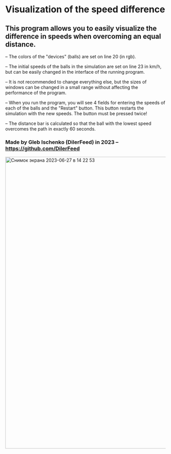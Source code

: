# Visualization of the speed difference
## This program allows you to easily visualize the difference in speeds when overcoming an equal distance.
– The colors of the "devices" (balls) are set on line 20 (in rgb).

– The initial speeds of the balls in the simulation are set on line 23 in km/h, but can be easily changed in the interface of the running program.

– It is not recommended to change everything else, but the sizes of windows can be changed in a small range without affecting the performance of the program.

– When you run the program, you will see 4 fields for entering the speeds of each of the balls and the "Restart" button. This button restarts the simulation with the new speeds. The button must be pressed twice!

– The distance bar is calculated so that the ball with the lowest speed overcomes the path in exactly 60 seconds.
### Made by Gleb Ischenko (DilerFeed) in 2023 – https://github.com/DilerFeed

<img width="912" alt="Снимок экрана 2023-06-27 в 14 22 53" src="https://github.com/DilerFeed/Visualization-of-the-speed-difference/assets/33964247/ba5cc224-4f60-40da-961c-fba63be603bb">

